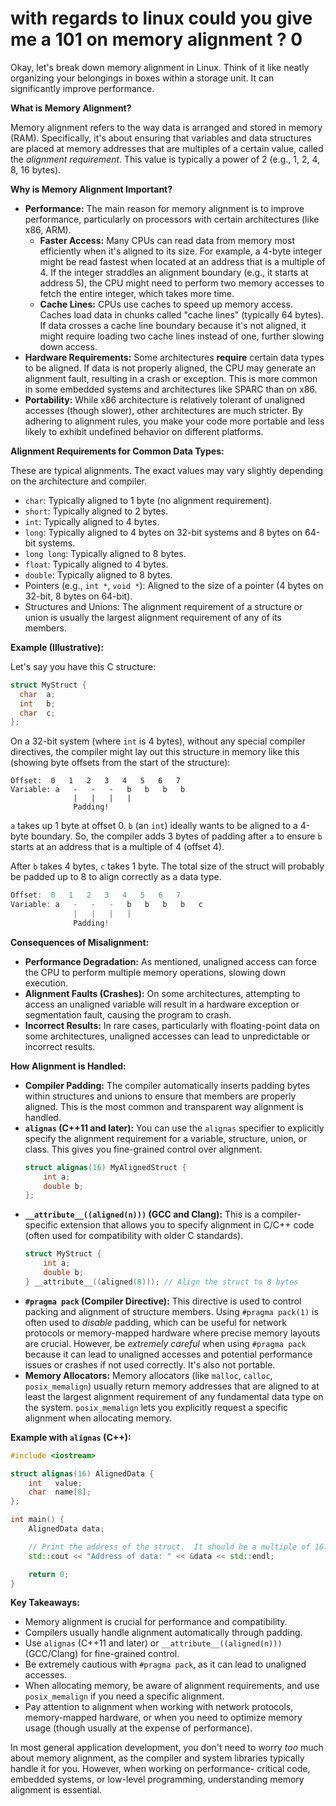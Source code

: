 # with regards to linux could you give me a 101 on memory alignment ?                              0

Okay, let's break down memory alignment in Linux.  Think of it like neatly organizing your belongings in
boxes within a storage unit. It can significantly improve performance.

**What is Memory Alignment?**

Memory alignment refers to the way data is arranged and stored in memory (RAM).  Specifically, it's
about ensuring that variables and data structures are placed at memory addresses that are multiples of a
certain value, called the *alignment requirement*.  This value is typically a power of 2 (e.g., 1, 2, 4,
8, 16 bytes).

**Why is Memory Alignment Important?**

* **Performance:** The main reason for memory alignment is to improve performance, particularly on
processors with certain architectures (like x86, ARM).
    * **Faster Access:**  Many CPUs can read data from memory most efficiently when it's aligned to its
size. For example, a 4-byte integer might be read fastest when located at an address that is a multiple
of 4.  If the integer straddles an alignment boundary (e.g., it starts at address 5), the CPU might need
to perform two memory accesses to fetch the entire integer, which takes more time.
    * **Cache Lines:** CPUs use caches to speed up memory access.  Caches load data in chunks called
"cache lines" (typically 64 bytes). If data crosses a cache line boundary because it's not aligned, it
might require loading two cache lines instead of one, further slowing down access.
* **Hardware Requirements:** Some architectures **require** certain data types to be aligned.  If data
is not properly aligned, the CPU may generate an alignment fault, resulting in a crash or exception.
This is more common in some embedded systems and architectures like SPARC than on x86.
* **Portability:**  While x86 architecture is relatively tolerant of unaligned accesses (though slower),
other architectures are much stricter. By adhering to alignment rules, you make your code more portable
and less likely to exhibit undefined behavior on different platforms.

**Alignment Requirements for Common Data Types:**

These are typical alignments. The exact values may vary slightly depending on the architecture and
compiler.

* `char`:  Typically aligned to 1 byte (no alignment requirement).
* `short`:  Typically aligned to 2 bytes.
* `int`:  Typically aligned to 4 bytes.
* `long`:  Typically aligned to 4 bytes on 32-bit systems and 8 bytes on 64-bit systems.
* `long long`:  Typically aligned to 8 bytes.
* `float`:  Typically aligned to 4 bytes.
* `double`:  Typically aligned to 8 bytes.
* Pointers (e.g., `int *`, `void *`):  Aligned to the size of a pointer (4 bytes on 32-bit, 8 bytes on
64-bit).
* Structures and Unions: The alignment requirement of a structure or union is usually the largest
alignment requirement of any of its members.

**Example (Illustrative):**

Let's say you have this C structure:

```c
struct MyStruct {
  char  a;
  int   b;
  char  c;
};
```

On a 32-bit system (where `int` is 4 bytes), without any special compiler directives, the compiler might
lay out this structure in memory like this (showing byte offsets from the start of the structure):

```
Offset:  0   1   2   3   4   5   6   7
Variable: a   -   -   -   b   b   b   b
              |   |   |   |
              Padding!
```

`a` takes up 1 byte at offset 0.  `b` (an `int`) ideally wants to be aligned to a 4-byte boundary.  So,
the compiler adds 3 bytes of padding after `a` to ensure `b` starts at an address that is a multiple of
4 (offset 4).

After `b` takes 4 bytes, `c` takes 1 byte. The total size of the struct will probably be padded up to 8
to align correctly as a data type.

```c
Offset:  0   1   2   3   4   5   6   7
Variable: a   -   -   -   b   b   b   b   c
              |   |   |   |
              Padding!
```

**Consequences of Misalignment:**

* **Performance Degradation:** As mentioned, unaligned access can force the CPU to perform multiple
memory operations, slowing down execution.
* **Alignment Faults (Crashes):**  On some architectures, attempting to access an unaligned variable
will result in a hardware exception or segmentation fault, causing the program to crash.
* **Incorrect Results:** In rare cases, particularly with floating-point data on some architectures,
unaligned accesses can lead to unpredictable or incorrect results.

**How Alignment is Handled:**

* **Compiler Padding:** The compiler automatically inserts padding bytes within structures and unions to
ensure that members are properly aligned. This is the most common and transparent way alignment is
handled.
* **`alignas` (C++11 and later):** You can use the `alignas` specifier to explicitly specify the
alignment requirement for a variable, structure, union, or class.  This gives you fine-grained control
over alignment.
   ```c++
   struct alignas(16) MyAlignedStruct {
       int a;
       double b;
   };
   ```
* **`__attribute__((aligned(n)))` (GCC and Clang):** This is a compiler-specific extension that allows
you to specify alignment in C/C++ code (often used for compatibility with older C standards).
   ```c
   struct MyStruct {
       int a;
       double b;
   } __attribute__((aligned(8))); // Align the struct to 8 bytes
   ```
* **`#pragma pack` (Compiler Directive):**  This directive is used to control packing and alignment of
structure members.  Using `#pragma pack(1)` is often used to *disable* padding, which can be useful for
network protocols or memory-mapped hardware where precise memory layouts are crucial.  However, be
*extremely careful* when using `#pragma pack` because it can lead to unaligned accesses and potential
performance issues or crashes if not used correctly.  It's also not portable.
* **Memory Allocators:**  Memory allocators (like `malloc`, `calloc`, `posix_memalign`) usually return
memory addresses that are aligned to at least the largest alignment requirement of any fundamental data
type on the system. `posix_memalign` lets you explicitly request a specific alignment when allocating
memory.

**Example with `alignas` (C++):**

```c++
#include <iostream>

struct alignas(16) AlignedData {
    int   value;
    char  name[8];
};

int main() {
    AlignedData data;

    // Print the address of the struct.  It should be a multiple of 16.
    std::cout << "Address of data: " << &data << std::endl;

    return 0;
}
```

**Key Takeaways:**

* Memory alignment is crucial for performance and compatibility.
* Compilers usually handle alignment automatically through padding.
* Use `alignas` (C++11 and later) or `__attribute__((aligned(n)))` (GCC/Clang) for fine-grained control.
* Be extremely cautious with `#pragma pack`, as it can lead to unaligned accesses.
* When allocating memory, be aware of alignment requirements, and use `posix_memalign` if you need a
specific alignment.
* Pay attention to alignment when working with network protocols, memory-mapped hardware, or when you
need to optimize memory usage (though usually at the expense of performance).

In most general application development, you don't need to worry *too* much about memory alignment, as
the compiler and system libraries typically handle it for you. However, when working on performance-
critical code, embedded systems, or low-level programming, understanding memory alignment is essential.

